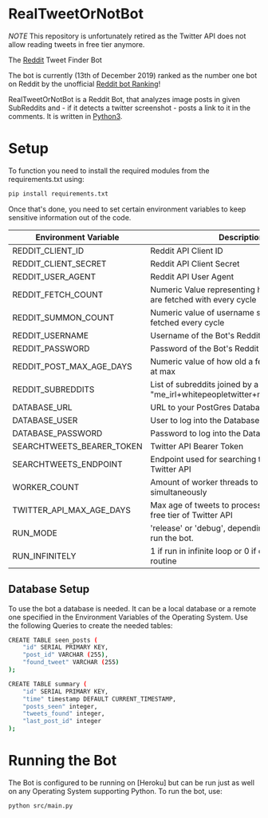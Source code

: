 # RealTweetOrNotBot
*NOTE* This repository is unfortunately retired as the Twitter API does not allow reading tweets in free tier anymore.

The [Reddit](https://www.reddit.com/r/realtweetornotbot/) Tweet Finder Bot

The bot is currently (13th of December 2019) ranked as the number one bot on Reddit by the unofficial [Reddit bot Ranking](https://botrank.pastimes.eu/)! 

RealTweetOrNotBot is a Reddit Bot, that analyzes image posts in given SubReddits and - if it detects a twitter
 screenshot - posts a link to it in the comments. It is written in [Python3].

# Setup
To function you need to install the required modules from the requirements.txt using:
```sh
pip install requirements.txt
```


Once that's done, you need to set certain environment variables to keep sensitive information out of the code. 

| Environment Variable     | Description |
| -------------   | ------------- |
| REDDIT_CLIENT_ID          | Reddit API Client ID  |
| REDDIT_CLIENT_SECRET  | Reddit API Client Secret  |
| REDDIT_USER_AGENT  | Reddit API User Agent  |
| REDDIT_FETCH_COUNT  | Numeric Value representing how many posts are fetched with every cycle  |
| REDDIT_SUMMON_COUNT  | Numeric value of username summons to be fetched every cycle  |
| REDDIT_USERNAME  | Username of the Bot's Reddit account  |
| REDDIT_PASSWORD  | Password of the Bot's Reddit account  |
| REDDIT_POST_MAX_AGE_DAYS  | Numeric value of how old a fetched post can be at max  |
| REDDIT_SUBREDDITS | List of subreddits joined by a + symbol e.g. "me_irl+whitepeopletwitter+meirl+2meirl4meirl"|
| DATABASE_URL  | URL to your PostGres Database  |
| DATABASE_USER  | User to log into the Database  |
| DATABASE_PASSWORD  | Password to log into the Database  |
| SEARCHTWEETS_BEARER_TOKEN  | Twitter API Bearer Token  |
| SEARCHTWEETS_ENDPOINT  | Endpoint used for searching tweets on the Twitter API  |
| WORKER_COUNT  | Amount of worker threads to process a request simultaneously  |
| TWITTER_API_MAX_AGE_DAYS  | Max age of tweets to process - 7 is the limit for free tier of Twitter API  |
| RUN_MODE  | 'release' or 'debug', depending on which way to run the bot.  |
| RUN_INFINITELY  | 1 if run in infinite loop or 0 if only running one routine |


## Database Setup
To use the bot a database is needed. It can be a local database or a remote one specified in the Environment Variables of the Operating System. Use the following Queries to create the needed tables:

```sh
CREATE TABLE seen_posts (
    "id" SERIAL PRIMARY KEY,
    "post_id" VARCHAR (255),
    "found_tweet" VARCHAR (255)
);
```

```sh
CREATE TABLE summary (
    "id" SERIAL PRIMARY KEY,
    "time" timestamp DEFAULT CURRENT_TIMESTAMP,
    "posts_seen" integer,
    "tweets_found" integer,
    "last_post_id" integer
);
```

# Running the Bot
The Bot is configured to be running on [Heroku] but can be run just as well on any Operating System supporting Python.
To run the bot, use:

```sh
python src/main.py
```

[//]: # 

   [Python3]: <https://www.python.org/>
   [PRAW]: <https://praw.readthedocs.io/en/latest/>

